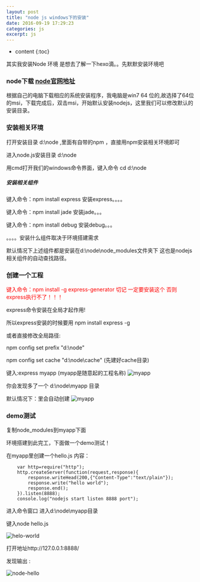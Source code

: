 ```yaml
---
layout: post
title: "node js windows下的安装"
date: 2016-09-19 17:29:23
categories: js
excerpt: js
---
```


* content
{:toc}

其实我安装Node 环境 是想去了解一下hexo滴。。先默默安装环境吧

### node下载 [node官网地址](http://nodejs.org/)

根据自己的电脑下载相应的系统安装程序，我电脑是win7 64 位的,故选择了64位的msi，下载完成后，双击msi，开始默认安装nodejs，这里我们可以修改默认的安装目录。
  

### 安装相关环境

打开安装目录 d:\node ,里面有自带的npm ，直接用npm安装相关环境即可

进入node.js安装目录 d:\node

用cmd打开我们的windows命令界面，键入命令 cd d:\node

##### 安装相关组件

键入命令：npm install express 安装express。。。。

键入命令：npm install jade 安装jade。。。

键入命令：npm install debug 安装debug。。。


。。。。安装什么组件取决于环境搭建需求

默认情况下上述组件都是安装在d:\node\node_modules文件夹下 这也是nodejs相关组件的自动查找路径。


### 创建一个工程

<font color="red">键入命令：npm install -g express-generator 切记 一定要安装这个 否则express执行不了！！！</font>

express命令安装在全局才起作用!

所以express安装的时候要用 npm install express -g

或者直接修改全局路径:

npm config set prefix "d:\node"

npm config set cache "d:\node\cache" (先建好cache目录)

键入:express myapp (myapp是随意起的工程名称)
![myapp](http://hexing-w.github.io/css/pics/project.png)


你会发现多了一个 d:\node\myapp 目录

默认情况下：里会自动创建
![myapp](http://hexing-w.github.io/css/pics/create-proj.png)

### demo测试
 复制node_modules到myapp下面

环境搭建到此完工，下面做一个demo测试！

在myapp里创建一个hello.js 内容：
		
		var http=require("http");
		http.createServer(function(request,response){
			response.writeHead(200,{"Content-Type":"text/plain"});
			response.write("hello world");
			response.end();
		}).listen(8888);
		console.log("nodejs start listen 8888 port");

进入命令窗口 进入d:\node\myapp目录

键入node hello.js

![helo-world](http://hexing-w.github.io/css/pics/hello-world.png)

打开地址http://127.0.0.1:8888/

发现输出 :

![node-hello](http://hexing-w.github.io/css/pics/node-hello.png)
